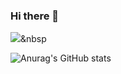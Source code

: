 ### Hi there 👋

<img src="https://img.shields.io/badge/Python-3766AB?style=flat-square&logo=Python&logoColor=white"/></a>&nbsp 

![Anurag's GitHub stats](https://github-readme-stats.vercel.app/api?username=Ohdongchi&show_icons=true&theme=radical)
